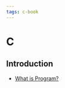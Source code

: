 ```yaml
---
tags: c-book
---
```


C
===

Introduction
---

- [What is Program?](/f1qbD_cVR0yKYK8C6r4K7Q?sync=github&type=pull)